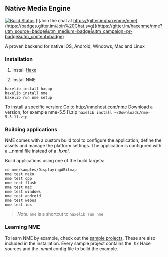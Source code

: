 ## Native Media Engine

[![Build Status](https://travis-ci.org/haxenme/nme.png?branch=master)](https://travis-ci.org/haxenme/nme) [![Join the chat at https://gitter.im/haxenme/nme](https://badges.gitter.im/Join%20Chat.svg)](https://gitter.im/haxenme/nme?utm_source=badge&utm_medium=badge&utm_campaign=pr-badge&utm_content=badge)

A proven backend for native iOS, Android, Windows, Mac and Linux

### Installation

1. Install [Haxe](http://www.haxe.org)

1. Install NME
```
haxelib install hxcpp
haxelib install nme
haxelib run nme setup
```

To install a specific version: 
Go to http://nmehost.com/nme
Download a version, for example nme-5.5.11.zip
```haxelib install ~/Downloads/nme-5.5.11.zip```

### Building applications

NME comes with a custom build tool to configure the application, define the assets and manage the platform settings. The application is configured with a _.nmml file instead of a _.hxml_.

Build applications using one of the build targets:
```
cd nme/samples/DisplayingABitmap
nme test neko
nme test cpp
nme test flash
nme test mac
nme test windows
nme test android
nme test webos
nme test ios
````

 > *Note:* `nme` is a shortcut to `haxelib run nme`

### Learning NME

To learn NME by example, check out the [sample projects](https://github.com/haxenme/nme/tree/master/samples). These are also included in the installation. Every sample project contains the _.hx_ Haxe sources and the _.nmml_ config file to build the example.

